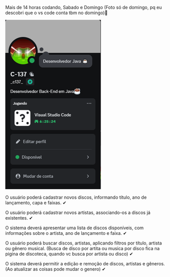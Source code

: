 Mais de 14 horas codando, Sabado e Domingo (Foto só de domingo, pq eu descobri que o vs code conta tbm no domingo)🧨

![Horas Codando](https://github.com/BrunoCarmoS2004/catalogo/blob/main/frontendCatalogo/view/imgs/horasDomingo.png)


O usuário poderá cadastrar novos discos, informando título, ano de lançamento, capa e faixas. ✔

O usuário poderá cadastrar novos artistas, associando-os a discos já existentes. ✔

O sistema deverá apresentar uma lista de discos disponíveis, com informações sobre o artista, ano de lançamento e faixa. ✔

O usuário poderá buscar discos, artistas, aplicando filtros por título, artista ou gênero musical. (Busca de disco por artita ou musica por disco fica na pigina de discoteca, quando vc busca por artista ou disco) ✔

O sistema deverá permitir a edição e remoção de discos, artistas e gêneros. (Ao atualizar as coisas pode mudar o genero) ✔
